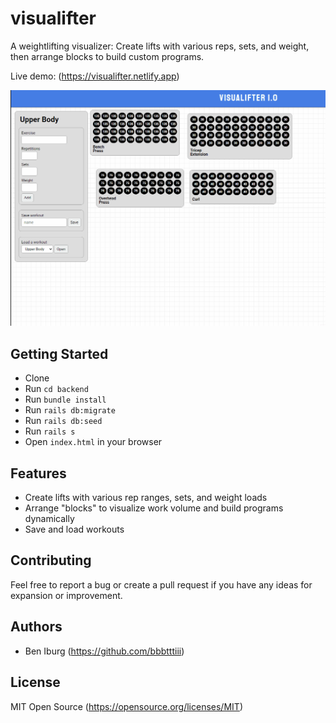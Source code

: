 # visualifter
A weightlifting visualizer: Create lifts with various reps, sets, and weight, then arrange blocks to build custom programs.

Live demo: (https://visualifter.netlify.app)

![visualifter](frontend/images/visualifter-gif.gif "Visualifter")

## Getting Started

- Clone
- Run `cd backend`
- Run `bundle install`
- Run `rails db:migrate`
- Run `rails db:seed`
- Run `rails s`
- Open `index.html` in your browser

## Features

- Create lifts with various rep ranges, sets, and weight loads
- Arrange "blocks" to visualize work volume and build programs dynamically
- Save and load workouts

## Contributing

Feel free to report a bug or create a pull request if you have any ideas for expansion or improvement.

## Authors

- Ben Iburg (https://github.com/bbbtttiii)

## License

MIT Open Source (https://opensource.org/licenses/MIT)